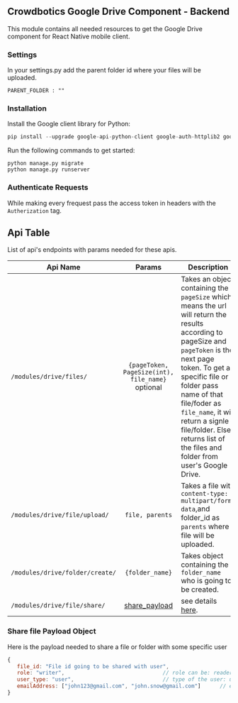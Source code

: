 ## Crowdbotics Google Drive Component - Backend

This module contains all needed resources to get the Google Drive component for React
Native mobile client.

### Settings
In your settings.py add the parent folder id where your files will be uploaded.

```
PARENT_FOLDER : ""
```
### Installation
Install the Google client library for Python:

```py
pip install --upgrade google-api-python-client google-auth-httplib2 google-auth-oauthlib
```

Run the following commands to get started:

```
python manage.py migrate
python manage.py runserver
```

### Authenticate Requests 
While making every frequest pass the access token in headers with the `Autherization` tag.

## Api Table
List of api's endpoints with params needed for these apis.

| Api Name                             |                         Params                         | Description     |
| -------------------------------------|:------------------------------------------------------:|-----------------|
| `/modules/drive/files/` |    `{pageToken, PageSize(int), file_name}` optional    | Takes an object containing the `pageSize` which means the url will return the results according to pageSize and `pageToken` is the next page token. To get a specific file or folder pass name of that file/foder as `file_name`, it will return a signle file/folder. Else returns list of the files and folder from user's Google Drive. |
| `/modules/drive/file/upload/` | `file, parents`  | Takes a file with `content-type: multipart/form-data`,and folder_id as `parents` where file will be uploaded. |
| `/modules/drive/folder/create/` | `{folder_name}` | Takes object containing the `folder_name` who is going to be created. |
| `/modules/drive/file/share/` | [share_payload](#share-file-payload-object) | see details [here](#share-file-payload-object). |



### Share file Payload Object
Here is the payload needed to share a file or folder with some specific user

```javascript
{
   file_id: "File id going to be shared with user",
   role: "writer",                               // role can be: reader(only reade permisions) or writer(reade and write permisions)
   user_type: "user",                            // type of the user: user, anyone
   emailAddress: ["john123@gmail.com", "john.snow@gmail.com"]      // email address of the users sharing file with only if the "user_type=user"
}
```
